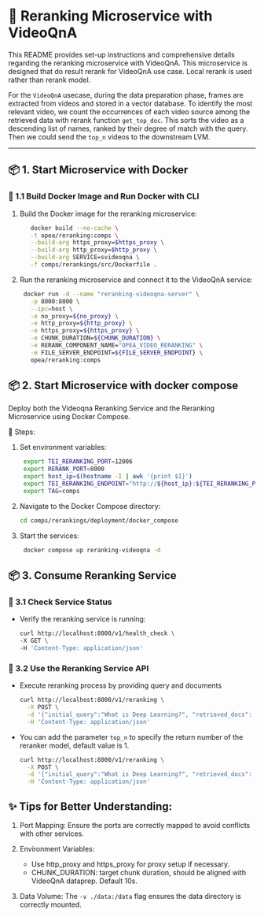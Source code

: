 # 🌟 Reranking Microservice with VideoQnA

This README provides set-up instructions and comprehensive details regarding the reranking microservice with VideoQnA.
This microservice is designed that do result rerank for VideoQnA use case. Local rerank is used rather than rerank model.

For the `VideoQnA` usecase, during the data preparation phase, frames are extracted from videos and stored in a vector database.
To identify the most relevant video, we count the occurrences of each video source among the retrieved data with rerank function `get_top_doc`.
This sorts the video as a descending list of names, ranked by their degree of match with the query.
Then we could send the `top_n` videos to the downstream LVM.

---

## 📦 1. Start Microservice with Docker

### 🔹 1.1 Build Docker Image and Run Docker with CLI

1. Build the Docker image for the reranking microservice:

   ```bash
      docker build --no-cache \
      -t opea/reranking:comps \
      --build-arg https_proxy=$https_proxy \
      --build-arg http_proxy=$http_proxy \
      --build-arg SERVICE=svideoqna \
      -f comps/rerankings/src/Dockerfile .
   ```

2. Run the reranking microservice and connect it to the VideoQnA service:

   ```bash
    docker run -d --name "reranking-videoqna-server" \
      -p 8000:8000 \
      --ipc=host \
      -e no_proxy=${no_proxy} \
      -e http_proxy=${http_proxy} \
      -e https_proxy=${https_proxy} \
      -e CHUNK_DURATION=${CHUNK_DURATION} \
      -e RERANK_COMPONENT_NAME="OPEA_VIDEO_RERANKING" \
      -e FILE_SERVER_ENDPOINT=${FILE_SERVER_ENDPOINT} \
      opea/reranking:comps
   ```

## 📦 2. Start Microservice with docker compose

Deploy both the Videoqna Reranking Service and the Reranking Microservice using Docker Compose.

🔹 Steps:

1. Set environment variables:

   ```bash
    export TEI_RERANKING_PORT=12006
    export RERANK_PORT=8000
    export host_ip=$(hostname -I | awk '{print $1}')
    export TEI_RERANKING_ENDPOINT="http://${host_ip}:${TEI_RERANKING_PORT}"
    export TAG=comps
   ```

2. Navigate to the Docker Compose directory:

   ```bash
   cd comps/rerankings/deployment/docker_compose
   ```

3. Start the services:

   ```bash
    docker compose up reranking-videoqna -d
   ```

## 📦 3. Consume Reranking Service

### 🔹 3.1 Check Service Status

- Verify the reranking service is running:

  ```bash
  curl http://localhost:8000/v1/health_check \
  -X GET \
  -H 'Content-Type: application/json'
  ```

### 🔹 3.2 Use the Reranking Service API

- Execute reranking process by providing query and documents

  ```bash
  curl http://localhost:8000/v1/reranking \
    -X POST \
    -d '{"initial_query":"What is Deep Learning?", "retrieved_docs": [{"text":"Deep Learning is not..."}, {"text":"Deep learning is..."}]}' \
    -H 'Content-Type: application/json'
  ```

- You can add the parameter `top_n` to specify the return number of the reranker model, default value is 1.

  ```bash
  curl http://localhost:8000/v1/reranking \
    -X POST \
    -d '{"initial_query":"What is Deep Learning?", "retrieved_docs": [{"text":"Deep Learning is not..."}, {"text":"Deep learning is..."}], "top_n":2}' \
    -H 'Content-Type: application/json'
  ```

## ✨ Tips for Better Understanding:

1. Port Mapping:
   Ensure the ports are correctly mapped to avoid conflicts with other services.

2. Environment Variables:
   - Use http_proxy and https_proxy for proxy setup if necessary.
   - CHUNK_DURATION: target chunk duration, should be aligned with VideoQnA dataprep. Default 10s.

3. Data Volume:
   The `-v ./data:/data` flag ensures the data directory is correctly mounted.
